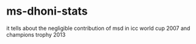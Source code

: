 # ms-dhoni-stats
it tells about the negligible contribution of msd in icc world cup 2007 and champions trophy 2013
